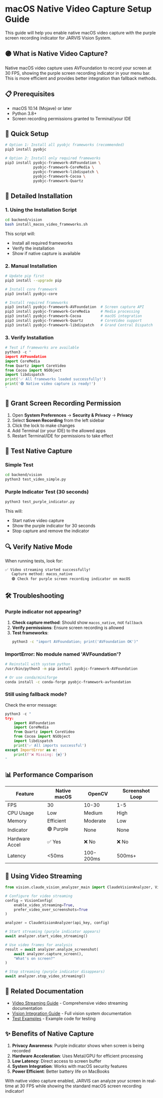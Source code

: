 # macOS Native Video Capture Setup Guide

This guide will help you enable native macOS video capture with the purple screen recording indicator for JARVIS Vision System.

## 🟣 What is Native Video Capture?

Native macOS video capture uses AVFoundation to record your screen at 30 FPS, showing the purple screen recording indicator in your menu bar. This is more efficient and provides better integration than fallback methods.

## 📋 Prerequisites

- macOS 10.14 (Mojave) or later
- Python 3.8+
- Screen recording permissions granted to Terminal/your IDE

## 🚀 Quick Setup

```bash
# Option 1: Install all pyobjc frameworks (recommended)
pip3 install pyobjc

# Option 2: Install only required frameworks
pip3 install pyobjc-framework-AVFoundation \
             pyobjc-framework-CoreMedia \
             pyobjc-framework-libdispatch \
             pyobjc-framework-Cocoa \
             pyobjc-framework-Quartz
```

## 🔧 Detailed Installation

### 1. Using the Installation Script

```bash
cd backend/vision
bash install_macos_video_frameworks.sh
```

This script will:
- Install all required frameworks
- Verify the installation
- Show if native capture is available

### 2. Manual Installation

```bash
# Update pip first
pip3 install --upgrade pip

# Install core framework
pip3 install pyobjc-core

# Install required frameworks
pip3 install pyobjc-framework-AVFoundation  # Screen capture API
pip3 install pyobjc-framework-CoreMedia     # Media processing
pip3 install pyobjc-framework-Cocoa         # macOS integration
pip3 install pyobjc-framework-Quartz        # CoreVideo support
pip3 install pyobjc-framework-libdispatch   # Grand Central Dispatch
```

### 3. Verify Installation

```python
# Test if frameworks are available
python3 -c "
import AVFoundation
import CoreMedia
from Quartz import CoreVideo
from Cocoa import NSObject
import libdispatch
print('✅ All frameworks loaded successfully!')
print('🟣 Native video capture is ready!')
"
```

## 🔐 Grant Screen Recording Permission

1. Open **System Preferences** → **Security & Privacy** → **Privacy**
2. Select **Screen Recording** from the left sidebar
3. Click the lock to make changes
4. Add Terminal (or your IDE) to the allowed apps
5. Restart Terminal/IDE for permissions to take effect

## 🧪 Test Native Capture

### Simple Test
```bash
cd backend/vision
python3 test_video_simple.py
```

### Purple Indicator Test (30 seconds)
```bash
python3 test_purple_indicator.py
```

This will:
- Start native video capture
- Show the purple indicator for 30 seconds
- Stop capture and remove the indicator

## 🔍 Verify Native Mode

When running tests, look for:
```
✅ Video streaming started successfully!
   Capture method: macos_native
   🟣 Check for purple screen recording indicator on macOS
```

## 🛠️ Troubleshooting

### Purple indicator not appearing?

1. **Check capture method**: Should show `macos_native`, not `fallback`
2. **Verify permissions**: Ensure screen recording is allowed
3. **Test frameworks**:
   ```bash
   python3 -c "import AVFoundation; print('AVFoundation OK')"
   ```

### ImportError: No module named 'AVFoundation'?

```bash
# Reinstall with system python
/usr/bin/python3 -m pip install pyobjc-framework-AVFoundation

# Or use conda/miniforge
conda install -c conda-forge pyobjc-framework-avfoundation
```

### Still using fallback mode?

Check the error message:
```python
python3 -c "
try:
    import AVFoundation
    import CoreMedia
    from Quartz import CoreVideo
    from Cocoa import NSObject
    import libdispatch
    print('✅ All imports successful')
except ImportError as e:
    print(f'❌ Missing: {e}')
"
```

## 📊 Performance Comparison

| Feature | Native macOS | OpenCV | Screenshot Loop |
|---------|--------------|--------|-----------------|
| FPS | 30 | 10-30 | 1-5 |
| CPU Usage | Low | Medium | High |
| Memory | Efficient | Moderate | Low |
| Indicator | 🟣 Purple | None | None |
| Hardware Accel | ✅ Yes | ❌ No | ❌ No |
| Latency | <50ms | 100-200ms | 500ms+ |

## 🎥 Using Video Streaming

```python
from vision.claude_vision_analyzer_main import ClaudeVisionAnalyzer, VisionConfig

# Configure for video streaming
config = VisionConfig(
    enable_video_streaming=True,
    prefer_video_over_screenshots=True
)

analyzer = ClaudeVisionAnalyzer(api_key, config)

# Start streaming (purple indicator appears)
await analyzer.start_video_streaming()

# Use video frames for analysis
result = await analyzer.analyze_screenshot(
    await analyzer.capture_screen(),
    "What's on screen?"
)

# Stop streaming (purple indicator disappears)
await analyzer.stop_video_streaming()
```

## 🔗 Related Documentation

- [Video Streaming Guide](VIDEO_STREAMING_GUIDE.md) - Comprehensive video streaming documentation
- [Vision Integration Guide](VISION_INTEGRATION_GUIDE.md) - Full vision system documentation
- [Test Examples](test_video_simple.py) - Example code for testing

## ✨ Benefits of Native Capture

1. **Privacy Awareness**: Purple indicator shows when screen is being recorded
2. **Hardware Acceleration**: Uses Metal/GPU for efficient processing
3. **Low Latency**: Direct access to screen buffer
4. **System Integration**: Works with macOS security features
5. **Power Efficient**: Better battery life on MacBooks

With native video capture enabled, JARVIS can analyze your screen in real-time at 30 FPS while showing the standard macOS screen recording indicator!